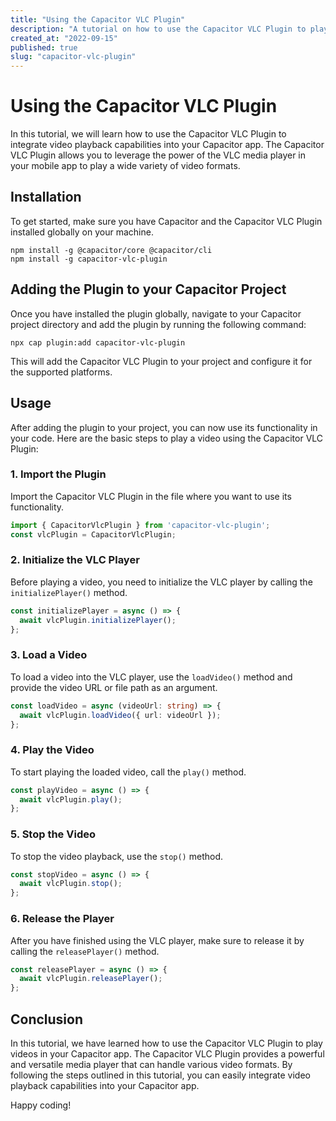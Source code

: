 ```yaml
---
title: "Using the Capacitor VLC Plugin"
description: "A tutorial on how to use the Capacitor VLC Plugin to play videos in your Capacitor app."
created_at: "2022-09-15"
published: true
slug: "capacitor-vlc-plugin"
---
```


# Using the Capacitor VLC Plugin

In this tutorial, we will learn how to use the Capacitor VLC Plugin to integrate video playback capabilities into your Capacitor app. The Capacitor VLC Plugin allows you to leverage the power of the VLC media player in your mobile app to play a wide variety of video formats.

## Installation

To get started, make sure you have Capacitor and the Capacitor VLC Plugin installed globally on your machine.

```shell
npm install -g @capacitor/core @capacitor/cli
npm install -g capacitor-vlc-plugin
```

## Adding the Plugin to your Capacitor Project

Once you have installed the plugin globally, navigate to your Capacitor project directory and add the plugin by running the following command:

```shell
npx cap plugin:add capacitor-vlc-plugin
```

This will add the Capacitor VLC Plugin to your project and configure it for the supported platforms.

## Usage

After adding the plugin to your project, you can now use its functionality in your code. Here are the basic steps to play a video using the Capacitor VLC Plugin:

### 1. Import the Plugin

Import the Capacitor VLC Plugin in the file where you want to use its functionality.

```typescript
import { CapacitorVlcPlugin } from 'capacitor-vlc-plugin';
const vlcPlugin = CapacitorVlcPlugin;
```

### 2. Initialize the VLC Player

Before playing a video, you need to initialize the VLC player by calling the `initializePlayer()` method.

```typescript
const initializePlayer = async () => {
  await vlcPlugin.initializePlayer();
};
```

### 3. Load a Video

To load a video into the VLC player, use the `loadVideo()` method and provide the video URL or file path as an argument.

```typescript
const loadVideo = async (videoUrl: string) => {
  await vlcPlugin.loadVideo({ url: videoUrl });
};
```

### 4. Play the Video

To start playing the loaded video, call the `play()` method.

```typescript
const playVideo = async () => {
  await vlcPlugin.play();
};
```

### 5. Stop the Video

To stop the video playback, use the `stop()` method.

```typescript
const stopVideo = async () => {
  await vlcPlugin.stop();
};
```

### 6. Release the Player

After you have finished using the VLC player, make sure to release it by calling the `releasePlayer()` method.

```typescript
const releasePlayer = async () => {
  await vlcPlugin.releasePlayer();
};
```

## Conclusion

In this tutorial, we have learned how to use the Capacitor VLC Plugin to play videos in your Capacitor app. The Capacitor VLC Plugin provides a powerful and versatile media player that can handle various video formats. By following the steps outlined in this tutorial, you can easily integrate video playback capabilities into your Capacitor app.

Happy coding!